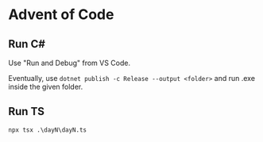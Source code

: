 # Advent of Code

## Run C#

Use "Run and Debug" from VS Code.

Eventually, use `dotnet publish -c Release --output <folder>` and run .exe inside the given folder.

## Run TS

`npx tsx .\dayN\dayN.ts `